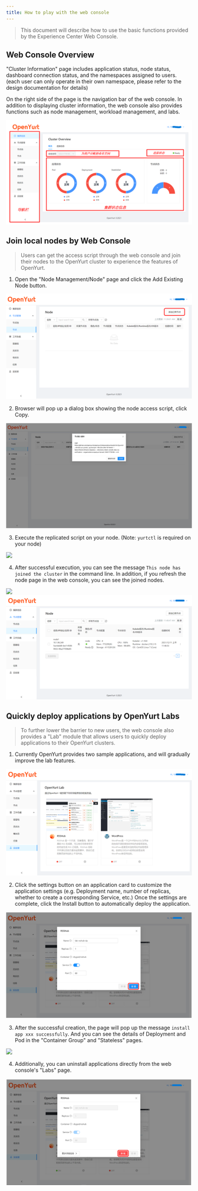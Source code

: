 ```yaml
---
title: How to play with the web console
---
```


> This document will describe how to use the basic functions provided by the Experience Center Web Console.

## Web Console Overview

"Cluster Information" page includes application status, node status, dashboard connection status, and the namespaces assigned to users. (each user can only operate in their own namespace, please refer to the design documentation for details)

On the right side of the page is the navigation bar of the web console. In addition to displaying cluster information, the web console also provides functions such as node management, workload management, and labs.

![](../../../static/img/docs/installation/openyurt-experience-center/web_overview.png)

## Join local nodes by Web Console

> Users can get the access script through the web console and join their nodes to the OpenYurt cluster to experience the features of OpenYurt.

1. Open the "Node Management/Node" page and click the Add Existing Node button.

![](../../../static/img/docs/installation/openyurt-experience-center/web_node_add.png)

2. Browser will pop up a dialog box showing the node access script, click Copy.

![](../../../static/img/docs/installation/openyurt-experience-center/web_node_script.png)

3. Execute the replicated script on your node. (Note: `yurtctl` is required on your node)

![](../../../static/img/docs/installation/openyurt-experience-center/cmd_add_node.png)

4. After successful execution, you can see the message `This node has joined the cluster` in the command line. In addition, if you refresh the node page in the web console, you can see the joined nodes.

![](../../../static/img/docs/installation/openyurt-experience-center/cmd_add_node_success.png)
![](../../../static/img/docs/installation/openyurt-experience-center/web_node_add_success.png)

## Quickly deploy applications by OpenYurt Labs

> To further lower the barrier to new users, the web console also provides a "Lab" module that allows users to quickly deploy applications to their OpenYurt clusters.

1. Currently OpenYurt provides two sample applications, and will gradually improve the lab features.

![](../../../static/img/docs/installation/openyurt-experience-center/web_lab.png)

2. Click the settings button on an application card to customize the application settings (e.g. Deployment name, number of replicas, whether to create a corresponding Service, etc.) Once the settings are complete, click the Install button to automatically deploy the application.

![](../../../static/img/docs/installation/openyurt-experience-center/web_lab_config.png)

3. After the successful creation, the page will pop up the message `install app xxx successfully`. And you can see the details of Deployment and Pod in the "Container Group" and "Stateless" pages.

![](../../../static/img/docs/installation/openyurt-experience-center/web_lab_res.png)

4. Additionally, you can uninstall applications directly from the web console's "Labs" page.

![](../../../static/img/docs/installation/openyurt-experience-center/web_lab_uninstall.png)
